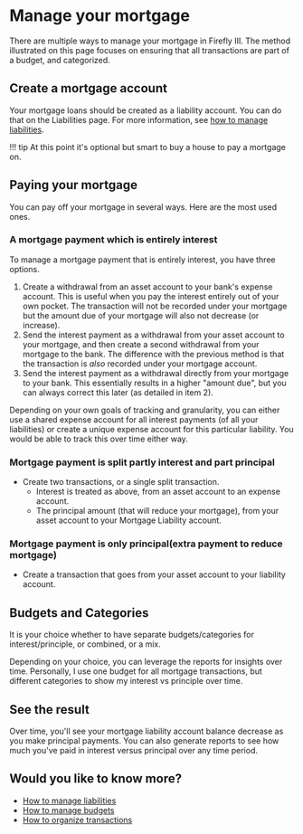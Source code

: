 # Manage your mortgage

There are multiple ways to manage your mortgage in Firefly III. The method illustrated on this page focuses on ensuring that all transactions are part of a budget, and categorized.

## Create a mortgage account

Your mortgage loans should be created as a liability account. You can do that on the Liabilities page. For more information, see [how to manage liabilities](../../how-to/firefly-iii/finances/liabilities.md).

!!! tip
    At this point it's optional but smart to buy a house to pay a mortgage on.

## Paying your mortgage

You can pay off your mortgage in several ways. Here are the most used ones.

### A mortgage payment which is entirely interest
To manage a mortgage payment that is entirely interest, you have three options. 

1. Create a withdrawal from an asset account to your bank's expense account. This is useful when you pay the interest entirely out of your own pocket. The transaction will not be recorded under your mortgage but the amount due of your mortgage will also not decrease (or increase).
2. Send the interest payment as a withdrawal from your asset account to your mortgage, and then create a second withdrawal from your mortgage to the bank. The difference with the previous method is that the transaction is *also* recorded under your mortgage account.
3. Send the interest payment as a withdrawal directly from your mortgage to your bank. This essentially results in a higher "amount due", but you can always correct this later (as detailed in item 2).

Depending on your own goals of tracking and granularity, you can either use a shared expense account for all interest payments (of all your liabilities) or create a unique expense account for this particular liability. You would be able to track this over time either way.

### Mortgage payment is split partly interest and part principal
* Create two transactions, or a single split transaction.
  * Interest is treated as above, from an asset account to an expense account.
  * The principal amount (that will reduce your mortgage), from your asset account to your Mortgage Liability account.

### Mortgage payment is only principal(extra payment to reduce mortgage)
* Create a transaction that goes from your asset account to your liability account.

## Budgets and Categories

It is your choice whether to have separate budgets/categories for interest/principle, or combined, or a mix. 

Depending on your choice, you can leverage the reports for insights over time. Personally, I use one budget for all mortgage transactions, but different categories to show my interest vs principle over time. 

## See the result

Over time, you'll see your mortgage liability account balance decrease as you make principal payments. You can also generate reports to see how much you've paid in interest versus principal over any time period.

## Would you like to know more?

- [How to manage liabilities](../../how-to/firefly-iii/finances/liabilities.md)
- [How to manage budgets](../../how-to/firefly-iii/finances/budgets.md)
- [How to organize transactions](../../how-to/firefly-iii/finances/transactions.md)
